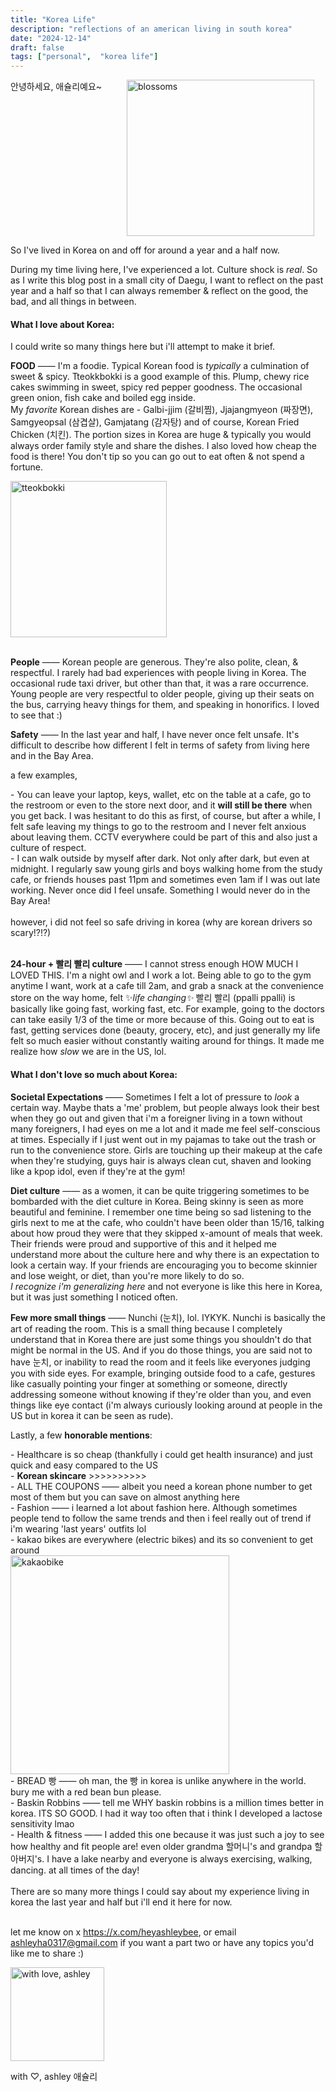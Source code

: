 ```yaml
---
title: "Korea Life"
description: "reflections of an american living in south korea"
date: "2024-12-14"
draft: false
tags: ["personal",  "korea life"]
---
```

<div style="display: flex; justify-content: flex-start; ">
    <div style="text-align: left; margin-right: 40px ">
안녕하세요, 애슐리예요~
</div>

<img src="/blossoms.png" alt="blossoms" width="300" height="250" />

</div>

So I've lived in Korea on and off for around a year and a half now.

During my time living here, I've experienced a lot. 
Culture shock is *real*. 
So as I write this blog post in a small city of Daegu, I want to reflect on the past year and a half so that I can always remember & reflect on the good, the bad, and all things in between. 

#### What I love about Korea:
I could write so many things here but i'll attempt to make it brief. 

**FOOD** —— I'm a foodie. Typical Korean food is *typically* a culmination of sweet & spicy. Tteokkbokki is a good example of this. Plump, chewy rice cakes swimming in sweet, spicy red pepper goodness. The occasional green onion, fish cake and boiled egg inside.<br>
My *favorite* Korean dishes are -   Galbi-jjim (갈비찜), Jjajangmyeon (짜장면), Samgyeopsal (삼겹살), Gamjatang (감자탕) and of course, Korean Fried Chicken (치킨). 
The portion sizes in Korea are huge & typically you would always order family style and share the dishes. I also loved how cheap the food is there! You don't tip so you can go out to eat often & not spend a fortune. 
<div class="center-container">
<img src="/tteokbokki.png" alt="tteokbokki" title="tteokbokki~" width="250" height="auto">
</div><br>

**People** —— Korean people are generous. They're also polite, clean, & respectful. I rarely had bad experiences with people living in Korea. The occasional rude taxi driver, but other than that, it was a rare occurrence. 
Young people are very respectful to older people, giving up their seats on the bus, carrying heavy things for them, and speaking in honorifics. I loved to see that :)

**Safety** —— In the last year and half, I have never once felt unsafe. It's difficult to describe how different I felt in terms of safety from living here and in the Bay Area. 

a few examples,<br>
<div>
- You can leave your laptop, keys, wallet, etc on the table at a cafe, go to the restroom or even to the store next door, and it <b>will still be there</b> when you get back. I was hesitant to do this as first, of course, but after a while, I felt safe leaving my things to go to the restroom and I never felt anxious about leaving them. CCTV everywhere could be part of this and also just a culture of respect.<br>
- I can walk outside by myself after dark. Not only after dark, but even at midnight. I regularly saw young girls and boys walking home from the study cafe, or friends houses past 11pm and sometimes even 1am if I was out late working. Never once did I feel unsafe. Something I would never do in the Bay Area!<br><br>
however, i did not feel so safe driving in korea (why are korean drivers so scary!?!?)<br>
</div>
<br>

**24-hour + 빨리 빨리 culture** —— I cannot stress enough HOW MUCH I LOVED THIS. I'm a night owl and I work a lot. Being able to go to the gym anytime I want, work at a cafe till 2am, and grab a snack at the convenience store on the way home, felt ✨*life changing✨* 빨리 빨리 (ppalli ppalli) is basically like going fast, working fast, etc. For example, going to the doctors can take easily 1/3 of the time or more because of this. Going out to eat is fast, getting services done (beauty, grocery, etc), and just generally my life felt so much easier without constantly waiting around for things. It made me realize how *slow* we are in the US, lol. 

#### What I don't love so much about Korea:

**Societal Expectations** —— Sometimes I felt a lot of pressure to *look* a certain way. Maybe thats a 'me' problem, but people always look their best when they go out and given that i'm a foreigner living in a town without many foreigners, I had eyes on me a lot and it made me feel self-conscious at times. Especially if I just went out in my pajamas to take out the trash or run to the convenience store. 
Girls are touching up their makeup at the cafe when they're studying, guys hair is always clean cut, shaven and looking like a kpop idol, even if they're at the gym!

**Diet culture** —— as a women, it can be quite triggering sometimes to be bombarded with the diet culture in Korea. Being skinny is seen as more beautiful and feminine. I remember one time being so sad listening to the girls next to me at the cafe, who couldn't have been older than 15/16, talking about how proud they were that they skipped x-amount of meals that week. Their friends were proud and supportive of this and it helped me understand more about the culture here and why there is an expectation to look a certain way. If your friends are encouraging you to become skinnier and lose weight, or diet, than you're more likely to do so. <br>
*I recognize i'm *generalizing* here* and not everyone is like this here in Korea, but it was just something I noticed often.

**Few more small things** —— Nunchi (눈치), lol. 
IYKYK. Nunchi is basically the art of reading the room. This is a small thing because I completely understand that in Korea there are just some things you shouldn't do that might be normal in the US. And if you do those things, you are said not to have 눈치, or inability to read the room and it feels like everyones judging you with side eyes. For example, bringing outside food to a cafe, gestures like casually pointing your finger at something or someone, directly addressing someone without knowing if they're older than you, and even things like eye contact (i'm always curiously looking around at people in the US but in korea it can be seen as rude). 

Lastly, a few
**honorable mentions**:
<div>
- Healthcare is so cheap (thankfully i could get health insurance) and just quick and easy compared to the US<br>
- <b>Korean skincare</b> >>>>>>>>>><br>
- ALL THE COUPONS —— albeit you need a korean phone number to get most of them but you can save on almost anything here<br>
- Fashion —— i learned a lot about fashion here. Although sometimes people tend to follow the same trends and then i feel really out of trend if i'm wearing 'last years' outfits lol<br>
- kakao bikes are everywhere (electric bikes) and its so convenient to get around<br>
<div>
<img src="/kakaobike.png" alt="kakaobike" title="kakaobike" width="350" height="auto">
</div>
- BREAD 빵 —— oh man, the 빵 in korea is unlike anywhere in the world. bury me with a red bean bun please.<br>
- Baskin Robbins —— tell me WHY baskin robbins is a million times better in korea. ITS SO GOOD. I had it way too often that i think I developed a lactose sensitivity lmao<br>
- Health & fitness —— I added this one because it was just such a joy to see how healthy and fit people are! even older grandma 할머니's and grandpa 할아버지's. I have a lake nearby and everyone is always exercising, walking, dancing. at all times of the day!<br>
</div><br>
There are so many more things I could say about my experience living in korea the last year and half but i'll end it here for now.<br><br>

let me know on x https://x.com/heyashleybee, or email ashleyha0317@gmail.com if you want a part two or have any topics you'd like me to share :)

<img src="/logo5.png" alt="with love, ashley" title="with love, ashley" width="150" height="auto">
  <p>with ♡, ashley 애슐리</p>
</div>
